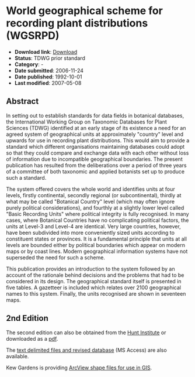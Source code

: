 # World geographical scheme for recording plant distributions (WGSRPD)

* **Download link**: [Download](109-488-1-ED)
* **Status**: TDWG prior standard
* **Category**: -
* **Date submitted**: 2006-11-24
* **Date published**: 1992-10-01
* **Last modified**: 2007-05-08

## Abstract

In setting out to establish standards for data fields in botanical databases, the International Working Group on Taxonomic Databases for Plant Sciences (TDWG) identified at an early stage of its existence a need for an agreed system of geographical units at approximately "country" level and upwards for use in recording plant distributions. This would aim to provide a standard which different organisations maintaining databases could adopt so that they could compare and exchange data with each other without loss of information due to incompatible geographical boundaries. The present publication has resulted from the deliberations over a period of three years of a committee of both taxonomic and applied botanists set up to produce such a standard.

The system offered covers the whole world and identifies units at four levels, firstly continental, secondly regional (or subcontinental), thirdly at what may be called "Botanical Country" level (which may often ignore purely political considerations), and fourthly at a slightly lower level called "Basic Recording Units" where political integrity is fully recognised. In many cases, where Botanical Countries have no complicating political factors, the units at Level-3 and Level-4 are identical. Very large countries, however, have been subdivided into more conveniently sized units according to constituent states or provinces. It is a fundamental principle that units at all levels are bounded either by political boundaries which appear on modern maps or by coast lines. Modern geographical information systems have not superseded the need for such a scheme.

This publication provides an introduction to the system followed by an account of the rationale behind decisions and the problems that had to be considered in its design. The geographical standard itself is presented in five tables. A gazetteer is included which relates over 2100 geographical names to this system. Finally, the units recognised are shown in seventeen maps.

## 2nd Edition

The second edition can also be obtained from the [Hunt Institute](109-488-1-ED/2nd%20Edition/SecondEdGeog.htm) or downloaded as a [pdf](109-488-1-ED/2nd%20Edition/TDWG_geo2.pdf).
 
The [text delimited files and revised database](109-488-1-ED/2nd%20Edition/TDWG_Geography_ed2.mdb) (MS Access) are also available.
 
Kew Gardens is providing [ArcView shape files for use in GIS](http://www.kew.org/gis/tdwg/index.html).
